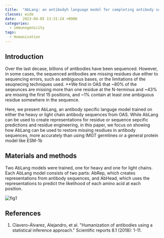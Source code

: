 ```yaml
---
title:  "AbLang: an antibodyh language model for completing antibody sequences"
classes: wide
date:   2023-04-05 13:31:24 +0900
categories: 
  - immunogenicity
tags:
  - Humanization
---
```


## Introduction

Over the last decase, billions of antibodies have been sequenced. However, in some cases, the sequenced antibodies are missing residues due either to sequencing errors, such as ambiguous bases, or the limitations of the seuqnecing techniques used. **We find in OAS that ~80% of the seqeunces are missing more than one residue at the N-terminus and ~43% are missing the first 15 positions, and ~1% contain at least one ambiguous residue somewhere in the sequence. 

Here, we present AbLang, an antibody specific languge model trained on either the heavy or light chain antibody sequences from OAS. While AbLang can be used to create representations for residue or sequence sepcific predictions and residue engineering, in this paper, we focus on showing how AbLang can be used to restore missing resdiues in antibody sequences, more accurately than using IMGT germlines or a general protein model like ESM-1b

## Materials and methods

Two AbLang models were trained, one for heavy and one for light chains. Each AbLang model consists of two parts: AbRep, which creates representations from antibody sequences, and AbHead, which uses the representations to predict the likelihood of each amino acid at each position. 

![fig1](https://jasonkim8652.github.io/assets/images/Ablang_1.PNG)



## References

1. Clavero-Álvarez, Alejandro, et al. "Humanization of antibodies using a statistical inference approach." Scientific reports 8.1 (2018): 1-11.